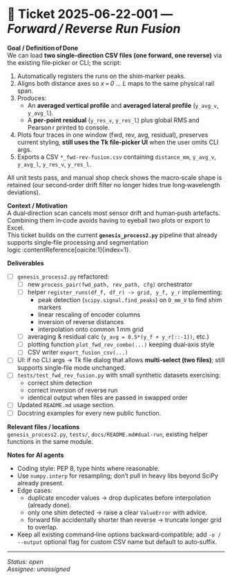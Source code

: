 <!--
Rename this file to YYYY‑MM‑DD‑###_forward-reverse-merge.md
YYYY‑MM‑DD = date created
###        = incremental counter for that day (001, 002…)
-->

# 🚧  Ticket 2025‑06‑22‑001 — *Forward / Reverse Run Fusion*

**Goal / Definition of Done**  
We can load **two single‑direction CSV files (one forward, one reverse)** via the existing file‑picker or CLI; the script:
1. Automatically registers the runs on the shim‑marker peaks.  
2. Aligns both distance axes so *x = 0 … L* maps to the same physical rail span.  
3. Produces:
   * An **averaged vertical profile** and **averaged lateral profile** (`y_avg_v`, `y_avg_l`).
   * A **per‑point residual** (`y_res_v`, `y_res_l`) plus global RMS and Pearson r printed to console.
4. Plots four traces in one window (fwd, rev, avg, residual), preserves current styling, **still uses the Tk file‑picker UI** when the user omits CLI args.
5. Exports a CSV `*_fwd‑rev‑fusion.csv` containing `distance_mm`, `y_avg_v`, `y_avg_l`, `y_res_v`, `y_res_l`.

All unit tests pass, and manual shop check shows the macro‑scale shape is retained (our second‑order drift filter no longer hides true long‑wavelength deviations).

**Context / Motivation**  
A dual‑direction scan cancels most sensor drift and human‑push artefacts.  
Combining them in‑code avoids having to eyeball two plots or export to Excel.  
This ticket builds on the current **`genesis_process2.py`** pipeline that already supports single‑file processing and segmentation logic :contentReference[oaicite:1]{index=1}.

**Deliverables**  
- [ ] `genesis_process2.py` refactored:
  - [ ] new `process_pair(fwd_path, rev_path, cfg)` orchestrator  
  - [ ] helper `register_runs(df_f, df_r) -> grid, y_f, y_r` implementing:  
    - peak detection (`scipy.signal.find_peaks`) on `D_mm_V` to find shim markers  
    - linear rescaling of encoder columns  
    - inversion of reverse distances  
    - interpolation onto common 1 mm grid  
  - [ ] averaging & residual calc (`y_avg = 0.5*(y_f + y_r[::-1])`, etc.)  
  - [ ] plotting function `plot_fwd_rev_combo(...)` keeping dual‑axis style  
  - [ ] CSV writer `export_fusion_csv(...)`
- [ ] UI: if no CLI args → Tk file dialog that allows **multi‑select (two files)**; still supports single‑file mode unchanged.
- [ ] `tests/test_fwd_rev_fusion.py` with small synthetic datasets exercising:
  * correct shim detection
  * correct inversion of reverse run
  * identical output when files are passed in swapped order
- [ ] Updated `README.md` usage section.
- [ ] Docstring examples for every new public function.

**Relevant files / locations**  
`genesis_process2.py`, `tests/`, `docs/README.md#dual-run`, existing helper functions in the same module.

**Notes for AI agents**  
* Coding style: PEP 8, type hints where reasonable.  
* Use `numpy.interp` for resampling; don’t pull in heavy libs beyond SciPy already present.  
* Edge cases:  
  * duplicate encoder values → drop duplicates before interpolation (already done).  
  * only one shim detected → raise a clear `ValueError` with advice.  
  * forward file accidentally shorter than reverse → truncate longer grid to overlap.  
* Keep all existing command‑line options backward‑compatible; add `-o / --output` optional flag for custom CSV name but default to auto‑suffix.

---

_Status: open_  
_Assignee: unassigned_
